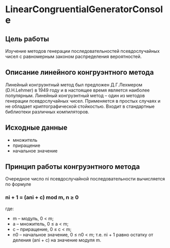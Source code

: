 # LinearCongruentialGeneratorConsole
## Цель работы
Изучение методов генерации последовательностей псевдослучайных чисел с равномерным законом распределения вероятностей.

## Описание линейного конгруэнтного метода
Линейный конгруэнтный метод был предложен Д.Г.Лехмером (D.Н.Lehmer) в 1949 году и в настоящее время является наиболее популярным.
Линейный конгруэнтный метод – один из методов генерации псевдослучайных чисел. Применяется в простых случаях и не обладает криптографической стойкостью. Входит в стандартные библиотеки различных компиляторов.

## Исходные данные
* множитель
* приращение
* начальное значение

## Принцип работы конгруэнтного метода
Очередное число ni псевдослучайной последовательности вычисляется по формуле
### ni + 1 = (ani + c) mod m, n ≥ 0
где:
* m – модуль, 0 < m;
* а – множитель, 0 ≤ a < m;
* с – приращение, 0 ≤ с < m; 
* n0 – начальное значение, 0 ≤ n0 < m;
т.е. ni + 1 равно остатку от деления (аni + с) на значение модуля m.
